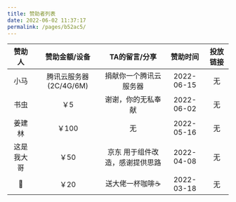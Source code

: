 ```yaml
---
title: 赞助者列表
date: 2022-06-02 11:37:17
permalink: /pages/b52ac5/
---
```




|   赞助人   |     赞助金额/设备      |          TA的留言/分享          |  赞助时间  | 投放链接 |
| :--------: | :--------------------: | :-----------------------------: | :--------: | :------: |
|    小马    | 腾讯云服务器(2C/4G/6M) |     捐献你一个腾讯云服务器      | 2022-06-15 |    无    |
|    书虫    |          ￥5           |       谢谢，你的无私奉献        | 2022-06-02 |    无    |
|   姜建林   |         ￥100          |               无                | 2022-05-16 |    无    |
| 这是我大哥 |          ￥50          | 京东 用于组件改造，感谢提供思路 | 2022-04-08 |    无    |
|     🎱      |          ￥20          |         送大佬一杯咖啡☕️         | 2022-03-18 |    无    |

